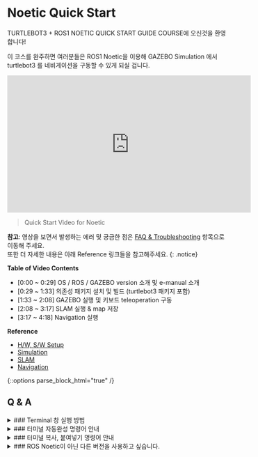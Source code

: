# Noetic Quick Start

TURTLEBOT3 + ROS1 NOETIC QUICK START GUIDE COURSE에 오신것을 환영합니다!

이 코스를 완주하면 여러분들은 ROS1 Noetic을 이용해 GAZEBO Simulation 에서 turtlebot3 를 네비게이션을 구동할 수 있게 되실 겁니다.

<iframe width="560" height="315" src="https://www.youtube.com/embed/eKnzd3ykDGA" frameborder="0" allow="accelerometer; autoplay; clipboard-write; encrypted-media; gyroscope; picture-in-picture" allowfullscreen></iframe>

> Quick Start Video for Noetic

**참고**: 영상을 보면서 발생하는 에러 및 궁금한 점은 [FAQ & Troubleshooting]() 항목으로 이동해 주세요.  
또한 더 자세한 내용은 아래 Reference 링크들을 참고해주세요.
{: .notice}

**Table of Video Contents**

- [0:00 ~ 0:29] OS / ROS / GAZEBO version 소개 및 e-manual 소개
- [0:29 ~ 1:33] 의존성 패키지 설치 및 빌드 (turtlebot3 패키지 포함)
- [1:33 ~ 2:08] GAZEBO 실행 및 키보드 teleoperation 구동
- [2:08 ~ 3:17] SLAM 실행 & map 저장
- [3:17 ~ 4:18] Navigation 실행

**Reference**

- [H/W, S/W Setup]()
- [Simulation]()
- [SLAM]()
- [Navigation]()

{::options parse_block_html="true" /}

## Q & A

<details>
<summary id="summary_for_foreins" style="outline: inherit;"> 
### Terminal 창 실행 방법
</summary>
터미널 창은 Ubuntu 화면 왼쪽 상단 모서리에 있는 Ubuntu 검색 아이콘으로 찾을 수 있습니다. 또는, Ctrl-Alt-T 를 눌러 터미널 단축키로 실행시킬 수 있습니다.
</details>

<details>
<summary id="summary_for_foreins" style="outline: inherit;"> 
### 터미널 자동완성 명령어 안내
</summary>
터미널 창에서 Tab 키를 누르면 명령어를 보다 빠르게 입력할 수 있습니다.
</details>

<details>
<summary id="summary_for_foreins" style="outline: inherit;"> 
### 터미널 복사, 붙여넣기 명령어 안내
</summary>

  - e-Manual에 나와있는 명령어를 아래 단축키를 통해 터미널에 쉽게 입력할 수 있습니다.
- 복사하기 : Shift + Ctrl + C.
- 붙여넣기 : Shift + Ctrl + V.
</details>

<details>
<summary id="summary_for_foreins" style="outline: inherit;"> 
### ROS Noetic이 아닌 다른 버전을 사용하고 싶습니다.
</summary>
공식적으로 추천하는 버전은 세 버전 Kinetic / Melodic / Noetic 입니다. ROS 1의 다른 버전은 아래 링크를 확인해 주세요.
로보티즈에선 각 버전별로의 ROS 한줄설치를 제공하고 있습니다
제공하는 버전은 https://github.com/ROBOTIS-GIT/robotis_tools 링크를 확인해주세요.

- ROS Kinetic 한줄설치

  ```bash
  $ wget https://raw.githubusercontent.com/ROBOTIS-GIT/robotis_tools/master/install_ros_kinetic.sh && chmod 755 ./install_ros_kinetic.sh && bash ./install_ros_kinetic.sh
  ```

- ROS Melodic 한줄설치

  ```bash
  $ wget https://raw.githubusercontent.com/ROBOTIS-GIT/robotis_tools/master/install_ros_melodic.sh && chmod 755 ./install_ros_melodic.sh && bash ./install_ros_melodic.sh
  ```

- ROS Noetic 한줄설치

  ```bash
  $ wget https://raw.githubusercontent.com/ROBOTIS-GIT/robotis_tools/master/install_ros_noetic.sh && chmod 755 ./install_ros_noetic.sh && bash ./install_ros_noetic.sh
  ```

그 밖의 ROS 설치에 대한 자세한 정보는 아래 링크를 참고해주세요.
https://wiki.ros.org/ROS/Installation

</details>

<!-- 

### ROS 1 버전에 따른 Gazebo 설치 버전 안내.

    사용하는 ROS 1의 버전에 따라 설치해야하는 Gazebo 버전이 다릅니다.

ROS Kinetic : Gazebo 7
ROS Melodic : Gazebo 9
ROS Noetic : Gazebo 11

사용하고사하는 ROS 1의 버전에 맞춰 맞는 Gazebo버전을 설치해주세요.

6. Gazebo Simulation 이 아닌 실제 TurtleBot3 로 구동하고싶습니다.
   실기로 구동을 하시려면, SBC인 Raspberry Pi 3와 OpenCR, TurtleBot3 하드웨어 조립을 해주셔야 합니다.
   SBC 세팅은 6.2 SBC Set up 링크로 들어가 확인해 주세요. 이미지는 ROBOTIS에서 배포하는 raspbian 이미지 사용을 권장드립니다.
   OpenCR 세팅은 6.3 OpenCR Setup 항목을 참고해주세요. 기본적으로 Terminal 창에서 shell script로 업로드하시는걸 권장 드립니다.
   세팅을 완료하시면 7. Bring up 단계부터 진행해주세요.

7. .bashrc 파일 단축키 설정안내
   로보티즈에서 제공한 한줄설치로 설치하면 기본적으로 단축키가 세팅되어있습니다.
   터미널 창을 열어서(Ctrl-Alt-T) nano ~/.bashrc 로 명령어를 입력하면 .bashrc 파일을 수정할 수 있습니다.
   .bashrc 파일에 alias 설정을 통해 명령어를 간단하게 설정해준 후, source ~/.bashrc 명령어를 입력해 수정된 내용을 적용해 줍니다.  
   아래 예시는 주로 사용되는 단축 명령어입니다.

alias eb='nano ~/.bashrc'
alias sb='source ~/.bashrc'
alias cw='cd ~/$name_catkin_workspace'
alias cs='cd ~/$name_catkin_workspace/src'
alias cm='cd ~/$name_catkin_workspace && catkin_make'
source /opt/ros/$name_ros_version/setup.bash
source ~/\$name_catkin_workspace/devel/setup.bash

8.  GAZEBO Simulation을 TB3 burger 가 아닌 waffle로 하고싶습니다.
    TURTLEBOT3_MODEL을 burger 가 아닌 waffle 로 export 해주세요.
    \${TB3_MODEL} 은 burger, waffle, waffle_pi 중 원하시는 모델로 지정해 터미널 창에서 아래 명령어로 입력해주시면 됩니다.

$ export TURTLEBOT3_MODL=${TB3_MODEL}

자세한 내용은 Export TURTLEBOT3_MODEL 링크를 확인해 주세요

9. 처음 TurtleBot3패키지를 빌드할 때 다운받을 수 없다고 에러가 뜹니다.
   \$source /opt/ros/noetic/setup.bash 명령어를 터미널창에 입력해주세요.
   또한 위 명령어를 .bashrc 파일에 추가해 주세요. 추가해주지 않는 이상 매번 새로 터미널창을 실행할 때 마다 ros 명령어들을 사용하기 위해 입력해주어야 합니다.

10. 저장한 지도를 못찾겠어요
    -f 옵션은 맵 파일이 저장된 폴더 및 파일 이름을 나타냅니다. ~/map을 옵션으로 사용하면 map.pgm파일과 map.yaml 파일이 사용자의 홈 폴더 ~ / (\$ HOME 디렉토리 : / home / <username>)의 map 폴더에 저장됩니다.

더 자세한 내용은 9.4 Save Map 링크를 참고해 주세요

 -->
